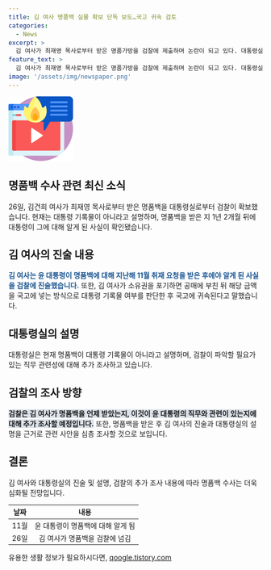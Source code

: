 ```yaml
---
title: 김 여사 명품백 실물 확보 단독 보도…국고 귀속 검토
categories:
  - News
excerpt: >
  김 여사가 최재영 목사로부터 받은 명품가방을 검찰에 제출하며 논란이 되고 있다. 대통령실은 가방을 국고에 귀속시키는 방안을 검토 중이며, 김 여사가 명품가방을 받은 사실과 관련된 진술을 하였다. 논란의 중심에는 대통령 기록물 여부와 관련된 주장들도 있으며, 검찰은 김 여사가 명품가방을 받은 시점과 관련성을 파악할 필요가 있다.
feature_text: >
  김 여사가 최재영 목사로부터 받은 명품가방을 검찰에 제출하며 논란이 되고 있다. 대통령실은 가방을 국고에 귀속시키는 방안을 검토 중이며, 김 여사가 명품가방을 받은 사실과 관련된 진술을 하였다. 논란의 중심에는 대통령 기록물 여부와 관련된 주장들도 있으며, 검찰은 김 여사가 명품가방을 받은 시점과 관련성을 파악할 필요가 있다.
image: '/assets/img/newspaper.png'
---
```


<p><img src="/assets/img/news.png" alt="rentncar 속보" /></p>

<h2 data-ke-size="size26">명품백 수사 관련 최신 소식</h2>

<p data-ke-size="size16">26일, 김건희 여사가 최재영 목사로부터 받은 명품백을 대통령실로부터 검찰이 확보했습니다. 현재는 대통령 기록물이 아니라고 설명하며, 명품백을 받은 지 1년 2개월 뒤에 대통령이 그에 대해 알게 된 사실이 확인됐습니다.</p>

<h2 data-ke-size="size26">김 여사의 진술 내용</h2>

<p data-ke-size="size16"><b><span style="color: #1a5490;">김 여사는 윤 대통령이 명품백에 대해 지난해 11월 취재 요청을 받은 후에야 알게 된 사실을 검찰에 진술했습니다.</span></b> 또한, 김 여사가 소유권을 포기하면 공매에 부친 뒤 해당 금액을 국고에 넣는 방식으로 대통령 기록물 여부를 판단한 후 국고에 귀속된다고 말했습니다.</p>

<h2 data-ke-size="size26">대통령실의 설명</h2>

<p data-ke-size="size16">대통령실은 현재 명품백이 대통령 기록물이 아니라고 설명하며, 검찰이 파악할 필요가 있는 직무 관련성에 대해 추가 조사하고 있습니다.</p>

<h2 data-ke-size="size26">검찰의 조사 방향</h2>

<p data-ke-size="size16"><b><span style="background-color: #21538527;">검찰은 김 여사가 명품백을 언제 받았는지, 이것이 윤 대통령의 직무와 관련이 있는지에 대해 추가 조사할 예정입니다.</span></b> 또한, 명품백을 받은 후 김 여사의 진술과 대통령실의 설명을 근거로 관련 사안을 심층 조사할 것으로 보입니다.</p>

<h2 data-ke-size="size26">결론</h2>

<p data-ke-size="size16">김 여사와 대통령실의 진술 및 설명, 검찰의 추가 조사 내용에 따라 명품백 수사는 더욱 심화될 전망입니다.</p>

<table>
  <thead>
    <tr>
      <th style="text-align: center;">날짜</th>
      <th style="text-align: center;">내용</th>
    </tr>
  </thead>
  <tbody>
    <tr>
      <td style="text-align: center;">11월</td>
      <td style="text-align: center;">윤 대통령이 명품백에 대해 알게 됨</td>
    </tr>
    <tr>
      <td style="text-align: center;">26일</td>
      <td style="text-align: center;">김 여사가 명품백을 검찰에 넘김</td>
    </tr>
  </tbody>
</table>

<p data-ke-size="size16"></p>
유용한 생활 정보가 필요하시다면, <a href="https://qoogle.tistory.com" rel="dofollow">qoogle.tistory.com</a>


